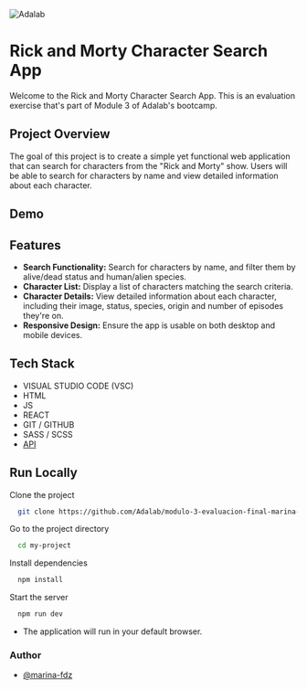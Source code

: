 ![Adalab](https://beta.adalab.es/resources/images/adalab-logo-155x61-bg-white.png)

# Rick and Morty Character Search App

Welcome to the Rick and Morty Character Search App. This is an evaluation exercise that's part of Module 3 of Adalab's bootcamp.


## Project Overview

The goal of this project is to create a simple yet functional web application that can search for characters from the "Rick and Morty" show. Users will be able to search for characters by name and view detailed information about each character.


## Demo



## Features

- **Search Functionality:** Search for characters by name, and filter them by alive/dead status and human/alien species.
- **Character List:** Display a list of characters matching the search criteria.
- **Character Details:** View detailed information about each character, including their image, status, species, origin and number of episodes they're on.
- **Responsive Design:** Ensure the app is usable on both desktop and mobile devices.


## Tech Stack

- VISUAL STUDIO CODE (VSC)
- HTML
- JS
- REACT
- GIT / GITHUB
- SASS / SCSS
- [API](https://rickandmortyapi.com/api/character)



## Run Locally


Clone the project

```bash
  git clone https://github.com/Adalab/modulo-3-evaluacion-final-marina-fdz
```

Go to the project directory

```bash
  cd my-project
```

Install dependencies

```bash
  npm install
```

Start the server

```bash
  npm run dev
```

- The application will run in your default browser.




### Author

- [@marina-fdz](https://www.github.com/marina-fdz)